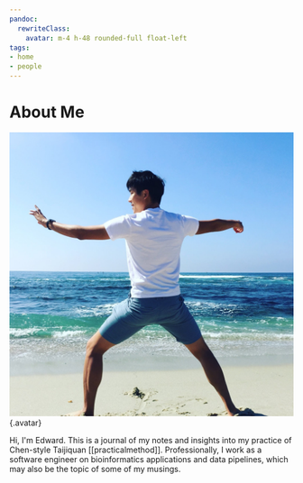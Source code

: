 ```yaml
---
pandoc:
  rewriteClass:
    avatar: m-4 h-48 rounded-full float-left
tags: 
- home
- people
---
```

# About Me
![avatar](static/favicon.jpeg){.avatar}

Hi, I'm Edward.  This is a journal of my notes and insights into my practice of Chen-style Taijiquan [[practicalmethod]].
Professionally, I work as a software engineer on bioinformatics applications and data pipelines, which may also be the topic of some of my musings.
